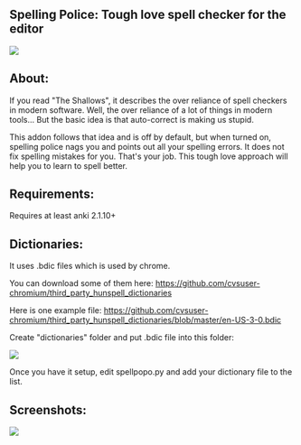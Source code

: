 ## Spelling Police: Tough love spell checker for the editor

<img src="https://github.com/lovac42/SpellingPolice/blob/master/screenshots/intro.png?raw=true">

## About:
If you read "The Shallows", it describes the over reliance of spell checkers in modern software. Well, the over reliance of a lot of things in modern tools... But the basic idea is that auto-correct is making us stupid.

This addon follows that idea and is off by default, but when turned on, spelling police nags you and points out all your spelling errors. It does not fix spelling mistakes for you. That's your job. This tough love approach will help you to learn to spell better.

## Requirements:
Requires at least anki 2.1.10+


## Dictionaries:
It uses .bdic files which is used by chrome.

You can download some of them here: https://github.com/cvsuser-chromium/third_party_hunspell_dictionaries  

Here is one example file: https://github.com/cvsuser-chromium/third_party_hunspell_dictionaries/blob/master/en-US-3-0.bdic  

Create "dictionaries" folder and put .bdic file into this folder:

<img src="https://github.com/lovac42/SpellingPolice/blob/master/screenshots/folder.png?raw=true">  

Once you have it setup, edit spellpopo.py and add your dictionary file to the list.


## Screenshots:

<img src="https://github.com/lovac42/SpellingPolice/blob/master/screenshots/cmenu.png?raw=true">  

